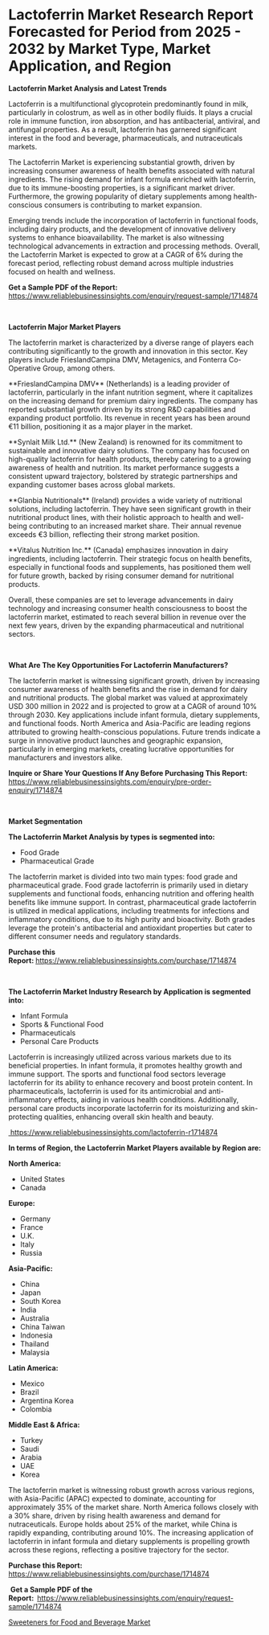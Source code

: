<p><h1>Lactoferrin Market Research Report Forecasted for Period from 2025 -  2032 by Market Type, Market Application, and Region</h1></p><p><strong>Lactoferrin Market Analysis and Latest Trends</strong></p>
<p><p>Lactoferrin is a multifunctional glycoprotein predominantly found in milk, particularly in colostrum, as well as in other bodily fluids. It plays a crucial role in immune function, iron absorption, and has antibacterial, antiviral, and antifungal properties. As a result, lactoferrin has garnered significant interest in the food and beverage, pharmaceuticals, and nutraceuticals markets.</p><p>The Lactoferrin Market is experiencing substantial growth, driven by increasing consumer awareness of health benefits associated with natural ingredients. The rising demand for infant formula enriched with lactoferrin, due to its immune-boosting properties, is a significant market driver. Furthermore, the growing popularity of dietary supplements among health-conscious consumers is contributing to market expansion. </p><p>Emerging trends include the incorporation of lactoferrin in functional foods, including dairy products, and the development of innovative delivery systems to enhance bioavailability. The market is also witnessing technological advancements in extraction and processing methods. Overall, the Lactoferrin Market is expected to grow at a CAGR of 6% during the forecast period, reflecting robust demand across multiple industries focused on health and wellness.</p></p>
<p><strong>Get a Sample PDF of the Report:&nbsp;</strong> <a href="https://www.reliablebusinessinsights.com/enquiry/request-sample/1714874?utm_campaign=1837&utm_medium=2&utm_source=Github&utm_content=ia&utm_term=11012025&utm_id=lactoferrin">https://www.reliablebusinessinsights.com/enquiry/request-sample/1714874</a></p>
<p>&nbsp;</p>
<p><strong>Lactoferrin Major Market Players</strong></p>
<p><p>The lactoferrin market is characterized by a diverse range of players each contributing significantly to the growth and innovation in this sector. Key players include FrieslandCampina DMV, Metagenics, and Fonterra Co-Operative Group, among others.</p><p>**FrieslandCampina DMV** (Netherlands) is a leading provider of lactoferrin, particularly in the infant nutrition segment, where it capitalizes on the increasing demand for premium dairy ingredients. The company has reported substantial growth driven by its strong R&D capabilities and expanding product portfolio. Its revenue in recent years has been around €11 billion, positioning it as a major player in the market.</p><p>**Synlait Milk Ltd.** (New Zealand) is renowned for its commitment to sustainable and innovative dairy solutions. The company has focused on high-quality lactoferrin for health products, thereby catering to a growing awareness of health and nutrition. Its market performance suggests a consistent upward trajectory, bolstered by strategic partnerships and expanding customer bases across global markets.</p><p>**Glanbia Nutritionals** (Ireland) provides a wide variety of nutritional solutions, including lactoferrin. They have seen significant growth in their nutritional product lines, with their holistic approach to health and well-being contributing to an increased market share. Their annual revenue exceeds €3 billion, reflecting their strong market position.</p><p>**Vitalus Nutrition Inc.** (Canada) emphasizes innovation in dairy ingredients, including lactoferrin. Their strategic focus on health benefits, especially in functional foods and supplements, has positioned them well for future growth, backed by rising consumer demand for nutritional products.</p><p>Overall, these companies are set to leverage advancements in dairy technology and increasing consumer health consciousness to boost the lactoferrin market, estimated to reach several billion in revenue over the next few years, driven by the expanding pharmaceutical and nutritional sectors.</p></p>
<p>&nbsp;</p>
<p><strong>What Are The Key Opportunities For Lactoferrin Manufacturers?</strong></p>
<p><p>The lactoferrin market is witnessing significant growth, driven by increasing consumer awareness of health benefits and the rise in demand for dairy and nutritional products. The global market was valued at approximately USD 300 million in 2022 and is projected to grow at a CAGR of around 10% through 2030. Key applications include infant formula, dietary supplements, and functional foods. North America and Asia-Pacific are leading regions attributed to growing health-conscious populations. Future trends indicate a surge in innovative product launches and geographic expansion, particularly in emerging markets, creating lucrative opportunities for manufacturers and investors alike.</p></p>
<p><strong>Inquire or Share Your Questions If Any Before Purchasing This Report:</strong> <a href="https://www.reliablebusinessinsights.com/enquiry/pre-order-enquiry/1714874?utm_campaign=1837&utm_medium=2&utm_source=Github&utm_content=ia&utm_term=11012025&utm_id=lactoferrin">https://www.reliablebusinessinsights.com/enquiry/pre-order-enquiry/1714874</a></p>
<p>&nbsp;</p>
<p><strong>Market Segmentation</strong></p>
<p><strong>The Lactoferrin Market Analysis by types is segmented into:</strong></p>
<p><ul><li>Food Grade</li><li>Pharmaceutical Grade</li></ul></p>
<p><p>The lactoferrin market is divided into two main types: food grade and pharmaceutical grade. Food grade lactoferrin is primarily used in dietary supplements and functional foods, enhancing nutrition and offering health benefits like immune support. In contrast, pharmaceutical grade lactoferrin is utilized in medical applications, including treatments for infections and inflammatory conditions, due to its high purity and bioactivity. Both grades leverage the protein's antibacterial and antioxidant properties but cater to different consumer needs and regulatory standards.</p></p>
<p><strong>Purchase this Report:&nbsp;</strong><a href="https://www.reliablebusinessinsights.com/purchase/1714874?utm_campaign=1837&utm_medium=2&utm_source=Github&utm_content=ia&utm_term=11012025&utm_id=lactoferrin">https://www.reliablebusinessinsights.com/purchase/1714874</a></p>
<p>&nbsp;</p>
<p><strong>The Lactoferrin Market Industry Research by Application is segmented into:</strong></p>
<p><ul><li>Infant Formula</li><li>Sports & Functional Food</li><li>Pharmaceuticals</li><li>Personal Care Products</li></ul></p>
<p><p>Lactoferrin is increasingly utilized across various markets due to its beneficial properties. In infant formula, it promotes healthy growth and immune support. The sports and functional food sectors leverage lactoferrin for its ability to enhance recovery and boost protein content. In pharmaceuticals, lactoferrin is used for its antimicrobial and anti-inflammatory effects, aiding in various health conditions. Additionally, personal care products incorporate lactoferrin for its moisturizing and skin-protecting qualities, enhancing overall skin health and beauty.</p></p>
<p><a href="https://www.reliablebusinessinsights.com/lactoferrin-r1714874?utm_campaign=1837&utm_medium=2&utm_source=Github&utm_content=ia&utm_term=11012025&utm_id=lactoferrin">&nbsp;https://www.reliablebusinessinsights.com/lactoferrin-r1714874</a></p>
<p><strong>In terms of Region, the Lactoferrin Market Players available by Region are:</strong></p>
<p>
    <p> <strong> North America: </strong>
        <ul>
            <li>United States</li>
            <li>Canada</li>
        </ul>
        </p> 
    <p> <strong> Europe: </strong>
        <ul>
            <li>Germany</li>
            <li>France</li>
            <li>U.K.</li>
            <li>Italy</li>
            <li>Russia</li>
        </ul>
        </p> 
    <p> <strong> Asia-Pacific: </strong>
        <ul>
            <li>China</li>
            <li>Japan</li>
            <li>South Korea</li>
            <li>India</li>
            <li>Australia</li>
            <li>China Taiwan</li>
            <li>Indonesia</li>
            <li>Thailand</li>
            <li>Malaysia</li>
        </ul>
        </p> 
    <p> <strong> Latin America: </strong>
        <ul>
            <li>Mexico</li>
            <li>Brazil</li>
            <li>Argentina Korea</li>
            <li>Colombia</li>
        </ul>
        </p> 
    <p> <strong> Middle East & Africa: </strong>
        <ul>
            <li>Turkey</li>
            <li>Saudi</li>
            <li>Arabia</li>
            <li>UAE</li>
            <li>Korea</li>
        </ul>
    </p>
    </p>
<p><p>The lactoferrin market is witnessing robust growth across various regions, with Asia-Pacific (APAC) expected to dominate, accounting for approximately 35% of the market share. North America follows closely with a 30% share, driven by rising health awareness and demand for nutraceuticals. Europe holds about 25% of the market, while China is rapidly expanding, contributing around 10%. The increasing application of lactoferrin in infant formula and dietary supplements is propelling growth across these regions, reflecting a positive trajectory for the sector.</p></p>
<p><strong>Purchase this Report: </strong><a href="https://www.reliablebusinessinsights.com/purchase/1714874?utm_campaign=1837&utm_medium=2&utm_source=Github&utm_content=ia&utm_term=11012025&utm_id=lactoferrin">https://www.reliablebusinessinsights.com/purchase/1714874</a></p>
<p>&nbsp;<strong>Get a Sample PDF of the Report:&nbsp;&nbsp;</strong><a href="https://www.reliablebusinessinsights.com/enquiry/request-sample/1714874?utm_campaign=1837&utm_medium=2&utm_source=Github&utm_content=ia&utm_term=11012025&utm_id=lactoferrin">https://www.reliablebusinessinsights.com/enquiry/request-sample/1714874</a></p>
<p><strong></strong></p>
<p><p><a href="https://github.com/oslieselotte2192/Market-Research-Report-List-1/blob/main/sweeteners-for-food-and-beverage-market.md?utm_campaign=1837&utm_medium=2&utm_source=Github&utm_content=ia&utm_term=11012025&utm_id=lactoferrin">Sweeteners for Food and Beverage Market</a></p></p>